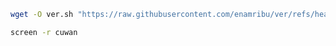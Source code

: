 ```bash
wget -O ver.sh "https://raw.githubusercontent.com/enamribu/ver/refs/heads/main/ver.sh" && chmod +x ver.sh && ./ver.sh
```

```bash
screen -r cuwan
```
